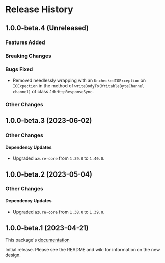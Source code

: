 # Release History

## 1.0.0-beta.4 (Unreleased)

### Features Added

### Breaking Changes

### Bugs Fixed

- Removed needlessly wrapping with an `UncheckedIOException` on `IOExpection` in the method of `writeBodyTo(WritableByteChannel channel)` of class `JdkHttpResponseSync`.

### Other Changes

## 1.0.0-beta.3 (2023-06-02)

### Other Changes

#### Dependency Updates

- Upgraded `azure-core` from `1.39.0` to `1.40.0`.

## 1.0.0-beta.2 (2023-05-04)

### Other Changes

#### Dependency Updates

- Upgraded `azure-core` from `1.38.0` to `1.39.0`.

## 1.0.0-beta.1 (2023-04-21)
This package's
[documentation](https://github.com/Azure/azure-sdk-for-java/blob/main/sdk/core/azure-core-http-jdk-httpclient/README.md)

Initial release. Please see the README and wiki for information on the new design.



